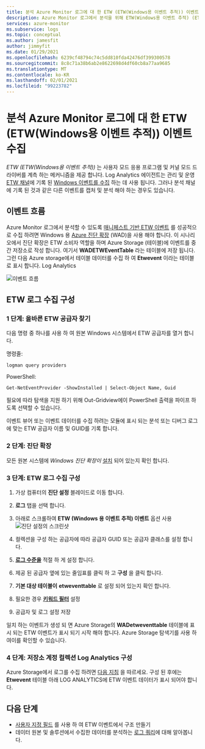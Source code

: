 ```yaml
---
title: 분석 Azure Monitor 로그에 대 한 ETW (ETW(Windows용 이벤트 추적)) 이벤트 수집
description: Azure Monitor 로그에서 분석을 위해 ETW(Windows용 이벤트 추적) (ETW)를 수집 하는 방법에 대해 알아봅니다.
services: azure-monitor
ms.subservice: logs
ms.topic: conceptual
ms.author: jamesfit
author: jimmyfit
ms.date: 01/29/2021
ms.openlocfilehash: 6239cf48794c74c5dd810fda42476df399300578
ms.sourcegitcommit: 8c8c71a38b6ab2e8622698d4df60cb8a77aa9685
ms.translationtype: MT
ms.contentlocale: ko-KR
ms.lasthandoff: 02/01/2021
ms.locfileid: "99223782"
---
```

# <a name="collecting-event-tracing-for-windows-etw-events-for-analysis-azure-monitor-logs"></a>분석 Azure Monitor 로그에 대 한 ETW (ETW(Windows용 이벤트 추적)) 이벤트 수집

*ETW (ETW(Windows용 이벤트 추적))* 는 사용자 모드 응용 프로그램 및 커널 모드 드라이버를 계측 하는 메커니즘을 제공 합니다. Log Analytics 에이전트는 관리 및 운영 [ETW 채널](https://docs.microsoft.com/windows/win32/wes/eventmanifestschema-channeltype-complextype)에 기록 된 [Windows 이벤트를 수집](https://docs.microsoft.com/azure/azure-monitor/platform/data-sources-windows-events) 하는 데 사용 됩니다. 그러나 분석 채널에 기록 된 것과 같은 다른 이벤트를 캡처 및 분석 해야 하는 경우도 있습니다.  

## <a name="event-flow"></a>이벤트 흐름

Azure Monitor 로그에서 분석할 수 있도록 [매니페스트 기반 ETW 이벤트](https://docs.microsoft.com/windows/win32/etw/about-event-tracing#types-of-providers) 를 성공적으로 수집 하려면 Windows 용 [Azure 진단 확장](https://docs.microsoft.com/azure/azure-monitor/platform/diagnostics-extension-overview) (WAD)을 사용 해야 합니다. 이 시나리오에서 진단 확장은 ETW 소비자 역할을 하며 Azure Storage (테이블)에 이벤트를 중간 저장소로 작성 합니다. 여기서 **WADETWEventTable** 라는 테이블에 저장 됩니다. 그런 다음 Azure storage에서 테이블 데이터를 수집 하 여 **Etwevent** 이라는 테이블로 표시 합니다. Log Analytics

![이벤트 흐름](./media/data-sources-event-tracing-windows/event-flow.png)

## <a name="configuring-etw-log-collection"></a>ETW 로그 수집 구성

### <a name="step-1-locate-the-correct-etw-provider"></a>1 단계: 올바른 ETW 공급자 찾기

다음 명령 중 하나를 사용 하 여 원본 Windows 시스템에서 ETW 공급자를 열거 합니다.

명령줄:

```
logman query providers
```

PowerShell:
```
Get-NetEventProvider -ShowInstalled | Select-Object Name, Guid
```
필요에 따라 탐색을 지원 하기 위해 Out-Gridview에이 PowerShell 출력을 파이프 하도록 선택할 수 있습니다.

이벤트 뷰어 또는 이벤트 데이터를 수집 하려는 모듈에 표시 되는 분석 또는 디버그 로그에 맞는 ETW 공급자 이름 및 GUID를 기록 합니다.

### <a name="step-2-diagnostics-extension"></a>2 단계: 진단 확장

모든 원본 시스템에 *Windows 진단 확장이* [설치](https://docs.microsoft.com/azure/azure-monitor/platform/diagnostics-extension-windows-install#install-with-azure-portal) 되어 있는지 확인 합니다.

### <a name="step-3-configure-etw-log-collection"></a>3 단계: ETW 로그 수집 구성

1. 가상 컴퓨터의 **진단 설정** 블레이드로 이동 합니다.

2. **로그** 탭을 선택 합니다.

3. 아래로 스크롤하여 **ETW (Windows 용 이벤트 추적) 이벤트** 옵션 사용 ![ 진단 설정의 스크린샷](./media/data-sources-event-tracing-windows/enable-event-tracing-windows-collection.png)

4. 컬렉션을 구성 하는 공급자에 따라 공급자 GUID 또는 공급자 클래스를 설정 합니다.

5. [**로그 수준을**](https://docs.microsoft.com/windows/win32/etw/configuring-and-starting-an-event-tracing-session) 적절 하 게 설정 합니다.

6. 제공 된 공급자 옆에 있는 줄임표를 클릭 하 고 **구성** 을 클릭 합니다.

7. **기본 대상 테이블이** **etweventtable** 로 설정 되어 있는지 확인 합니다.

8. 필요한 경우 [**키워드 필터**](https://docs.microsoft.com/windows/win32/wes/defining-keywords-used-to-classify-types-of-events) 설정

9. 공급자 및 로그 설정 저장

일치 하는 이벤트가 생성 되 면 Azure Storage의 **WADetweventtable** 테이블에 표시 되는 ETW 이벤트가 표시 되기 시작 해야 합니다. Azure Storage 탐색기를 사용 하 여이를 확인할 수 있습니다.

### <a name="step-4-configure-log-analytics-storage-account-collection"></a>4 단계: 저장소 계정 컬렉션 Log Analytics 구성

Azure Storage에서 로그를 수집 하려면 [다음 지침](https://docs.microsoft.com/azure/azure-monitor/platform/diagnostics-extension-logs#collect-logs-from-azure-storage) 을 따르세요. 구성 된 후에는 **Etwevent** 테이블 아래 LOG ANALYTICS에 ETW 이벤트 데이터가 표시 되어야 합니다.

## <a name="next-steps"></a>다음 단계
- [사용자 지정 필드](https://docs.microsoft.com/azure/azure-monitor/platform/custom-fields) 를 사용 하 여 ETW 이벤트에서 구조 만들기
- 데이터 원본 및 솔루션에서 수집한 데이터를 분석하는 [로그 쿼리](https://docs.microsoft.com/azure/azure-monitor/log-query/log-query-overview)에 대해 알아봅니다.
